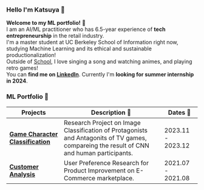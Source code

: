 ### Hello I'm Katsuya 👋
**Welcome to my ML portfolio!** :star_struck: <br> 
I am an AI/ML practitioner who has 6.5-year experience of **tech entrepreneurship** in the retail industry. <br>
I'm a master student at UC Berkeley School of Information right now, studying Machine Learning and its ethical and sustainable productionalization!<br> 
Outside of [School](https://github.com/BenBooby/ML_showcase), I love singing a song and watching animes, and playing retro games! <br>
You can **find me on [LinkedIn](https://www.linkedin.com/in/katsuya-masaki/)**. Currently I'm **looking for summer internship in 2024**.

### ML Portfolio :robot:

|      Projects    |     Description :memo:   | Dates :calendar:  |
|-----------------|---------------------------|---------------|
| [**Game Character Classification**](https://github.com/BenBooby/Classification/) | Research Project on Image Classification of Protagonists and Antagonits of TV games, compareing the result of CNN and human participants.| 2023.11 - 2023.12 |
| [**Customer Analysis**](https://github.com/BenBooby/Customer) | User Preference Research for Product Improvement on E-Commerce marketplace. | 2021.07 - 2021.08 |

